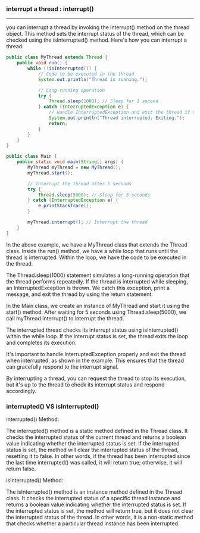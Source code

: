 ###  interrupt a thread   :   interrupt()
-----------------------------------------
you can interrupt a thread by invoking the interrupt() method on the thread object.
This method sets the interrupt status of the thread,
which can be checked using the isInterrupted() method. Here's how you can interrupt a thread:
```java
public class MyThread extends Thread {
    public void run() {
        while (!isInterrupted()) {
            // Code to be executed in the thread
            System.out.println("Thread is running.");

            // Long-running operation
            try {
                Thread.sleep(1000); // Sleep for 1 second
            } catch (InterruptedException e) {
                // Handle InterruptedException and exit the thread if needed
                System.out.println("Thread interrupted. Exiting.");
                return;
            }
        }
    }
}

public class Main {
    public static void main(String[] args) {
        MyThread myThread = new MyThread();
        myThread.start();

        // Interrupt the thread after 5 seconds
        try {
            Thread.sleep(5000); // Sleep for 5 seconds
        } catch (InterruptedException e) {
            e.printStackTrace();
        }

        myThread.interrupt(); // Interrupt the thread
    }
}


```

In the above example, we have a MyThread class that extends the Thread class. Inside the run() method, we have a while loop that runs until the thread is interrupted. Within the loop, we have the code to be executed in the thread.

The Thread.sleep(1000) statement simulates a long-running operation that the thread performs repeatedly. If the thread is interrupted while sleeping, an InterruptedException is thrown. We catch this exception, print a message, and exit the thread by using the return statement.

In the Main class, we create an instance of MyThread and start it using the start() method. After waiting for 5 seconds using Thread.sleep(5000), we call myThread.interrupt() to interrupt the thread.

The interrupted thread checks its interrupt status using isInterrupted() within the while loop. If the interrupt status is set, the thread exits the loop and completes its execution.

It's important to handle InterruptedException properly and exit the thread when interrupted, as shown in the example. This ensures that the thread can gracefully respond to the interrupt signal.

By interrupting a thread, you can request the thread to stop its execution, but it's up to the thread to check its interrupt status and respond accordingly.



###  interrupted() VS isInterrupted() 


interrupted() Method:

The interrupted() method is a static method defined in the Thread class.
It checks the interrupted status of the current thread and returns a boolean value indicating whether the interrupted status is set.
If the interrupted status is set, the method will clear the interrupted status of the thread, resetting it to false.
In other words, if the thread has been interrupted since the last time interrupted() was called, it will return true; otherwise, it will return false.


isInterrupted() Method:

The isInterrupted() method is an instance method defined in the Thread class.
It checks the interrupted status of a specific thread instance and returns a boolean value indicating whether the interrupted status is set.
If the interrupted status is set, the method will return true, but it does not clear the interrupted status of the thread.
In other words, it is a non-static method that checks whether a particular thread instance has been interrupted.
